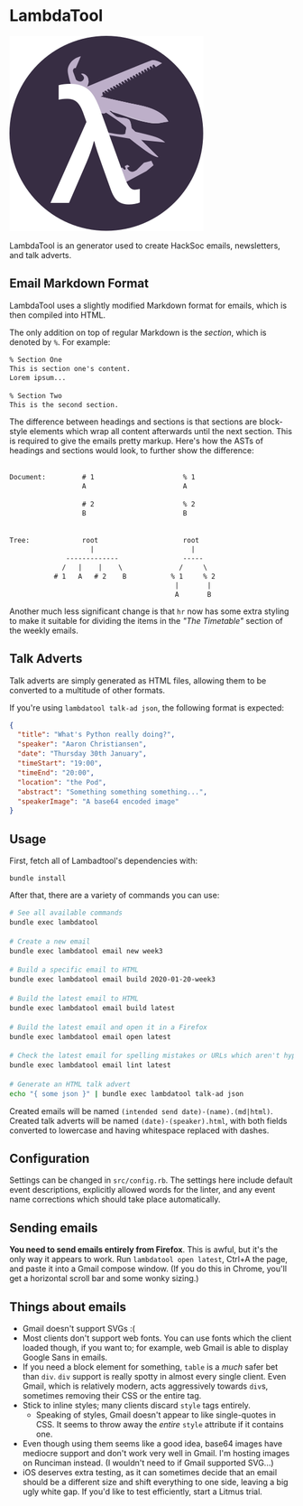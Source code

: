 # LambdaTool

![LambdaTool logo](logo/logo.svg)

LambdaTool is an generator used to create HackSoc emails, newsletters, and
talk adverts.

## Email Markdown Format
LambdaTool uses a slightly modified Markdown format for emails, which is then
compiled into HTML.

The only addition on top of regular Markdown is the _section_, which is denoted
by `%`. For example:

```
% Section One
This is section one's content.
Lorem ipsum...

% Section Two
This is the second section.

```

The difference between headings and sections is that sections are block-style
elements which wrap all content afterwards until the next section. This is
required to give the emails pretty markup. Here's how the ASTs of headings and
sections would look, to further show the difference:

```

Document:         # 1                      % 1
                  A                        A

                  # 2                      % 2
                  B                        B


Tree:             root                     root
                    |                        |
              -------------                -----
             /   |    |    \              /     \
           # 1   A   # 2    B           % 1     % 2
                                         |       | 
                                         A       B
```

Another much less significant change is that `hr` now has some extra styling
to make it suitable for dividing the items in the _"The Timetable"_ section of
the weekly emails.

## Talk Adverts

Talk adverts are simply generated as HTML files, allowing them to be converted
to a multitude of other formats.

If you're using `lambdatool talk-ad json`, the following format is expected:

```json
{
  "title": "What's Python really doing?",
  "speaker": "Aaron Christiansen",
  "date": "Thursday 30th January",
  "timeStart": "19:00",
  "timeEnd": "20:00",
  "location": "the Pod",
  "abstract": "Something something something...",
  "speakerImage": "A base64 encoded image"
}
```

## Usage

First, fetch all of Lambadtool's dependencies with:

```
bundle install
```

After that, there are a variety of commands you can use:

```bash
# See all available commands
bundle exec lambdatool

# Create a new email
bundle exec lambdatool email new week3

# Build a specific email to HTML
bundle exec lambdatool email build 2020-01-20-week3

# Build the latest email to HTML
bundle exec lambdatool email build latest

# Build the latest email and open it in a Firefox
bundle exec lambdatool email open latest

# Check the latest email for spelling mistakes or URLs which aren't hyperlinked
bundle exec lambdatool email lint latest

# Generate an HTML talk advert
echo "{ some json }" | bundle exec lambdatool talk-ad json
```

Created emails will be named `(intended send date)-(name).(md|html)`. Created
talk adverts will be named `(date)-(speaker).html`, with both fields converted
to lowercase and having whitespace replaced with dashes.

## Configuration

Settings can be changed in `src/config.rb`. The settings here include default
event descriptions, explicitly allowed words for the linter, and any event
name corrections which should take place automatically.

## Sending emails

**You need to send emails entirely from Firefox**. This is awful, but it's the
only way it appears to work. Run `lambdatool open latest`, Ctrl+A the page, and paste
it into a Gmail compose window. (If you do this in Chrome, you'll get a
horizontal scroll bar and some wonky sizing.)

## Things about emails

- Gmail doesn't support SVGs :(
- Most clients don't support web fonts. You can use fonts which the client
    loaded though, if you want to; for example, web Gmail is able to display
    Google Sans in emails. 
- If you need a block element for something, `table` is a _much_ safer bet
    than `div`. `div` support is really spotty in almost every single
    client. Even Gmail, which is relatively modern, acts aggressively towards
    `div`s, sometimes removing their CSS or the entire tag.
- Stick to inline styles; many clients discard `style` tags entirely.
    - Speaking of styles, Gmail doesn't appear to like single-quotes in CSS. It
        seems to throw away the _entire_ `style` attribute if it contains one.
- Even though using them seems like a good idea, base64 images have mediocre 
    support and don't work very well in Gmail. I'm hosting images on Runciman 
    instead. (I wouldn't need to if Gmail supported SVG...)
- iOS deserves extra testing, as it can sometimes decide that an email should
    be a different size and shift everything to one side, leaving a big ugly
    white gap. If you'd like to test efficiently, start a Litmus trial.